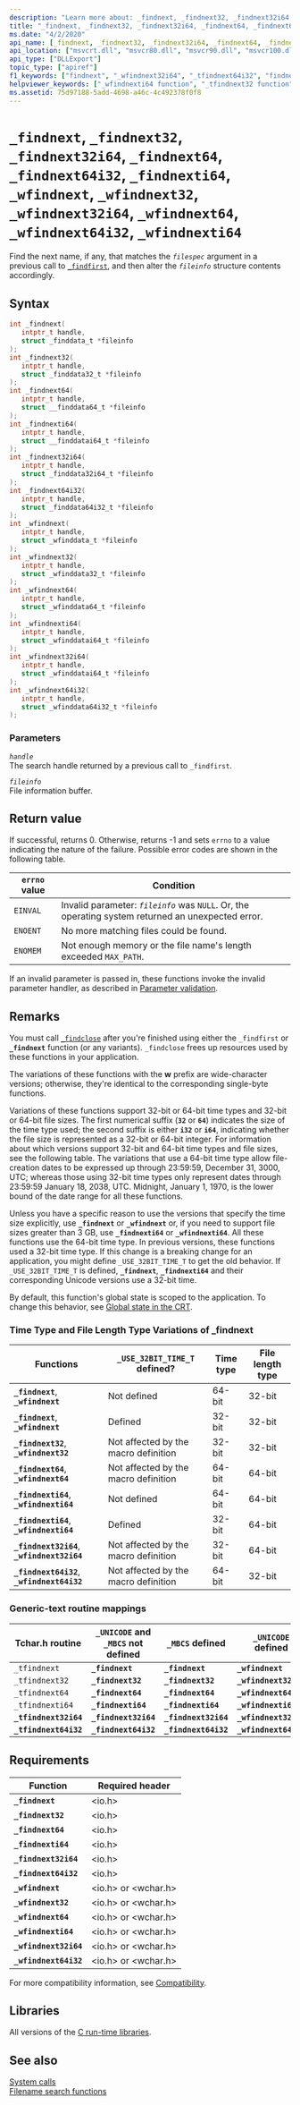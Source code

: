 ```yaml
---
description: "Learn more about: _findnext, _findnext32, _findnext32i64, _findnext64, _findnext64i32, _findnexti64, _wfindnext, _wfindnext32, _wfindnext32i64, _wfindnext64, _wfindnext64i32, _wfindnexti64"
title: "_findnext, _findnext32, _findnext32i64, _findnext64, _findnext64i32, _findnexti64, _wfindnext, _wfindnext32, _wfindnext32i64, _wfindnext64, _wfindnext64i32, _wfindnexti64"
ms.date: "4/2/2020"
api_name: [_findnext, _findnext32, _findnext32i64, _findnext64, _findnext64i32, _findnexti64, _wfindnext, _wfindnext32, _wfindnext32i64, _wfindnext64, _wfindnext64i32, _wfindnexti64, "_o__findnext32", "_o__findnext32i64", "_o__findnext64", "_o__findnext64i32", "_o__wfindnext32", "_o__wfindnext32i64", "_o__wfindnext64", "_o__wfindnext64i32"]
api_location: ["msvcrt.dll", "msvcr80.dll", "msvcr90.dll", "msvcr100.dll", "msvcr100_clr0400.dll", "msvcr110.dll", "msvcr110_clr0400.dll", "msvcr120.dll", "msvcr120_clr0400.dll", "ucrtbase.dll", "api-ms-win-crt-filesystem-l1-1-0.dll", "api-ms-win-crt-private-l1-1-0.dll"]
api_type: ["DLLExport"]
topic_type: ["apiref"]
f1_keywords: ["findnext", "_wfindnext32i64", "_tfindnext64i32", "findnext32", "findnext32i64", "wfindnext64i32", "_wfindnext", "tfindnext64", "findnexti64", "_findnexti64", "_tfindnexti64", "_findnext64i32", "tfindnexti64", "tfindnext32", "_wfindnext64i32", "findnext64i32", "_findnext", "_tfindnext32i64", "_wfindnext64", "wfindnext", "wfindnext32", "tfindnext32i64", "_findnext64", "_tfindnext64", "_wfindnext32", "findnext64", "_findnext32i64", "tfindnext", "wfindnexti64", "tfindnext64i32", "_tfindnext32", "wfindnext32i64", "wfindnext64", "_wfindnexti64", "_tfindnext", "_findnext32"]
helpviewer_keywords: ["_wfindnexti64 function", "_tfindnext32 function", "wfindnexti64 function", "_wfindnext32i64 function", "findnext32i64 function", "tfindnext64i32 function", "_tfindnext64i32 function", "_findnext function", "findnext64i32 function", "_tfindnext function", "findnext32 function", "tfindnext32 function", "_findnext32 function", "_tfindnext32i64 function", "_wfindnext function", "tfindnext function", "_findnext64 function", "findnext64 function", "_findnext64i32 function", "wfindnext32i64 function", "findnext function", "wfindnext32 function", "_wfindnext64i32 function", "findnexti64 function", "_wfindnext64 function", "_findnext32i64 function", "_findnexti64 function", "_tfindnext64 function", "wfindnext64i32 function", "tfindnexti64 function", "wfindnext64 function", "wfindnext function", "tfindnext64 function", "_wfindnext32 function", "tfindnext32i64 function", "_tfindnexti64 function"]
ms.assetid: 75d97188-5add-4698-a46c-4c492378f0f8
---
```

# `_findnext`, `_findnext32`, `_findnext32i64`, `_findnext64`, `_findnext64i32`, `_findnexti64`, `_wfindnext`, `_wfindnext32`, `_wfindnext32i64`, `_wfindnext64`, `_wfindnext64i32`, `_wfindnexti64`

Find the next name, if any, that matches the *`filespec`* argument in a previous call to [`_findfirst`](findfirst-functions.md), and then alter the *`fileinfo`* structure contents accordingly.

## Syntax

```C
int _findnext(
   intptr_t handle,
   struct _finddata_t *fileinfo
);
int _findnext32(
   intptr_t handle,
   struct _finddata32_t *fileinfo
);
int _findnext64(
   intptr_t handle,
   struct __finddata64_t *fileinfo
);
int _findnexti64(
   intptr_t handle,
   struct __finddatai64_t *fileinfo
);
int _findnext32i64(
   intptr_t handle,
   struct _finddata32i64_t *fileinfo
);
int _findnext64i32(
   intptr_t handle,
   struct _finddata64i32_t *fileinfo
);
int _wfindnext(
   intptr_t handle,
   struct _wfinddata_t *fileinfo
);
int _wfindnext32(
   intptr_t handle,
   struct _wfinddata32_t *fileinfo
);
int _wfindnext64(
   intptr_t handle,
   struct _wfinddata64_t *fileinfo
);
int _wfindnexti64(
   intptr_t handle,
   struct _wfinddatai64_t *fileinfo
);
int _wfindnext32i64(
   intptr_t handle,
   struct _wfinddatai64_t *fileinfo
);
int _wfindnext64i32(
   intptr_t handle,
   struct _wfinddata64i32_t *fileinfo
);
```

### Parameters

*`handle`*\
The search handle returned by a previous call to `_findfirst`.

*`fileinfo`*\
File information buffer.

## Return value

If successful, returns 0. Otherwise, returns -1 and sets `errno` to a value indicating the nature of the failure. Possible error codes are shown in the following table.

| `errno` value | Condition |
|---|---|
| `EINVAL` | Invalid parameter: *`fileinfo`* was `NULL`. Or, the operating system returned an unexpected error. |
| `ENOENT` | No more matching files could be found. |
| `ENOMEM` | Not enough memory or the file name's length exceeded `MAX_PATH`. |

If an invalid parameter is passed in, these functions invoke the invalid parameter handler, as described in [Parameter validation](../parameter-validation.md).

## Remarks

You must call [`_findclose`](findclose.md) after you're finished using either the `_findfirst` or **`_findnext`** function (or any variants). `_findclose` frees up resources used by these functions in your application.

The variations of these functions with the **w** prefix are wide-character versions; otherwise, they're identical to the corresponding single-byte functions.

Variations of these functions support 32-bit or 64-bit time types and 32-bit or 64-bit file sizes. The first numerical suffix (**`32`** or **`64`**) indicates the size of the time type used; the second suffix is either **`i32`** or **`i64`**, indicating whether the file size is represented as a 32-bit or 64-bit integer. For information about which versions support 32-bit and 64-bit time types and file sizes, see the following table. The variations that use a 64-bit time type allow file-creation dates to be expressed up through 23:59:59, December 31, 3000, UTC; whereas those using 32-bit time types only represent dates through 23:59:59 January 18, 2038, UTC. Midnight, January 1, 1970, is the lower bound of the date range for all these functions.

Unless you have a specific reason to use the versions that specify the time size explicitly, use **`_findnext`** or **`_wfindnext`** or, if you need to support file sizes greater than 3 GB, use **`_findnexti64`** or **`_wfindnexti64`**. All these functions use the 64-bit time type. In previous versions, these functions used a 32-bit time type. If this change is a breaking change for an application, you might define `_USE_32BIT_TIME_T` to get the old behavior. If `_USE_32BIT_TIME_T` is defined, **`_findnext`**, **`_findnexti64`** and their corresponding Unicode versions use a 32-bit time.

By default, this function's global state is scoped to the application. To change this behavior, see [Global state in the CRT](../global-state.md).

### Time Type and File Length Type Variations of _findnext

| Functions | `_USE_32BIT_TIME_T` defined? | Time type | File length type |
|---|---|---|---|
| **`_findnext`**, **`_wfindnext`** | Not defined | 64-bit | 32-bit |
| **`_findnext`**, **`_wfindnext`** | Defined | 32-bit | 32-bit |
| **`_findnext32`**, **`_wfindnext32`** | Not affected by the macro definition | 32-bit | 32-bit |
| **`_findnext64`**, **`_wfindnext64`** | Not affected by the macro definition | 64-bit | 64-bit |
| **`_findnexti64`**, **`_wfindnexti64`** | Not defined | 64-bit | 64-bit |
| **`_findnexti64`**, **`_wfindnexti64`** | Defined | 32-bit | 64-bit |
| **`_findnext32i64`**, **`_wfindnext32i64`** | Not affected by the macro definition | 32-bit | 64-bit |
| **`_findnext64i32`**, **`_wfindnext64i32`** | Not affected by the macro definition | 64-bit | 32-bit |

### Generic-text routine mappings

| Tchar.h routine | `_UNICODE` and `_MBCS` not defined | `_MBCS` defined | `_UNICODE` defined |
|---|---|---|---|
| `_tfindnext` | **`_findnext`** | **`_findnext`** | **`_wfindnext`** |
| `_tfindnext32` | **`_findnext32`** | **`_findnext32`** | **`_wfindnext32`** |
| `_tfindnext64` | **`_findnext64`** | **`_findnext64`** | **`_wfindnext64`** |
| `_tfindnexti64` | **`_findnexti64`** | **`_findnexti64`** | **`_wfindnexti64`** |
| **`_tfindnext32i64`** | **`_findnext32i64`** | **`_findnext32i64`** | **`_wfindnext32i64`** |
| **`_tfindnext64i32`** | **`_findnext64i32`** | **`_findnext64i32`** | **`_wfindnext64i32`** |

## Requirements

| Function | Required header |
|---|---|
| **`_findnext`** | \<io.h> |
| **`_findnext32`** | \<io.h> |
| **`_findnext64`** | \<io.h> |
| **`_findnexti64`** | \<io.h> |
| **`_findnext32i64`** | \<io.h> |
| **`_findnext64i32`** | \<io.h> |
| **`_wfindnext`** | \<io.h> or \<wchar.h> |
| **`_wfindnext32`** | \<io.h> or \<wchar.h> |
| **`_wfindnext64`** | \<io.h> or \<wchar.h> |
| **`_wfindnexti64`** | \<io.h> or \<wchar.h> |
| **`_wfindnext32i64`** | \<io.h> or \<wchar.h> |
| **`_wfindnext64i32`** | \<io.h> or \<wchar.h> |

For more compatibility information, see [Compatibility](../compatibility.md).

## Libraries

All versions of the [C run-time libraries](../crt-library-features.md).

## See also

[System calls](../system-calls.md)\
[Filename search functions](../filename-search-functions.md)

